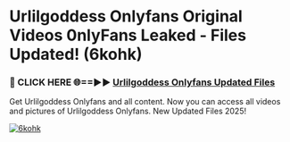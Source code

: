 # Urlilgoddess Onlyfans Original Videos 0nlyFans Leaked - Files Updated! (6kohk)

<h3>🔴 CLICK HERE 🌐==►► <a href="https://tinyurl.com/ehrbuxhb" rel="nofollow">Urlilgoddess Onlyfans Updated Files</a></h3>

Get Urlilgoddess Onlyfans and all content. Now you can access all videos and pictures of Urlilgoddess Onlyfans. New Updated Files 2025!

[![6kohk](https://i.imgur.com/lVYEuWS.gif)](https://tinyurl.com/ehrbuxhb)
